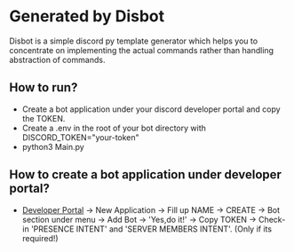 # Generated by Disbot

Disbot is a simple discord py template generator which helps you to concentrate on implementing the actual commands rather than handling abstraction of commands.


## How to run?

- Create a bot application under your discord developer portal and copy the TOKEN.
- Create a .env in the root of your bot directory with DISCORD_TOKEN="your-token"
- python3 Main.py


## How to create a bot application under developer portal?

- [Developer Portal]('https://discord.com/developers/applications') -> New Application -> Fill up NAME -> CREATE -> Bot section under menu -> Add Bot -> 'Yes,do it!' -> Copy TOKEN -> Check-in 'PRESENCE INTENT' and 'SERVER MEMBERS INTENT'. (Only if its required!)